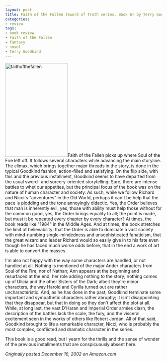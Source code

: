 ```yaml
---
layout: post
title: Faith of the Fallen (Sword of Truth series, Book 6) by Terry Goodkind
categories:
- review
tags:
- book review
- Faith of the Fallen
- fantasy
- novel
- Terry Goodkind
---
```

<img class="pull-left" title="faithofthefallen" src="http://yentran.isamonkey.org/gallery/images/faithofthefallen-201x300.jpg" width="201" height="300" />Faith of the Fallen picks up where Soul of the Fire left off. It follows several characters while advancing the main storyline. The climax, which brings together major threads in the story, is done in the typical Goodkind fashion, action-filled and satisfying. On the flip side, with this and the previous installment, Goodkind seems to have departed from the usual sword- and sorcery-oriented storytelling. Sure, there are intense battles to whet our appetites, but the principal focus of the book was on the nature of human character and society. As such, while we follow Richard and Nicci's "adventures" in the Old World, perhaps it can't be help that the pace is plodding and the tone annoyingly didactic. Yes, the Order believes that man is inherently evil, yes, those with ability must help those without for the common good, yes, the Order brings equality to all; the point is made, but must it be repeated every chapter by every character? At times, the book reads like "1984" in the Middle Ages. And at times, the book stretches the limit of believability: that the Order is able to dominate a vast society with mind-numbing single-mindedness and unsophisticated fanaticism, that the great wizard and leader Richard would so easily give in to his fate even though he has faced much worse odds before, that in the end a work of art is able to convert the masses.

I'm also not happy with the way some characters are handled, or not handled at all. Nothing is mentioned of the major Ander characters from Soul of the Fire, nor of Nathan; Ann appears at the beginning and resurfaced at the end, her role adding nothing to the story; nothing comes up of Ulicia and the other Sisters of the Dark; albeit they're minor characters, the way Harold and Cyrilla turned out are rather uncharacteristic. And, as he has done in the past, Goodkind terminate some important and sympathetic characters rather abruptly; it isn't disappointing that they disappear, but that in doing so they don't affect the plot at all. While, at long last, the vast D'Haran and Imperial Order armies clash, the description of the battles lack the scale, the fury, and the visceral excitement seen in the works of others like Robert Jordan. All of that said, Goodkind brought to life a remarkable character, Nicci, who is probably the most complex, conflicted and dramatic character in the series.

This book is a good read, but I yearn for the thrills and the sense of wonder of the previous installments that are conspicuously absent here.

*Originally posted December 10, 2002 on Amazon.com*
